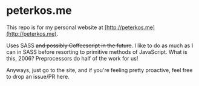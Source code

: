 


# peterkos.me

This repo is for my personal website at [http://peterkos.me](http://peterkos.me). 

Uses SASS ~~and possibly Coffeescript in the future~~. I like to do as much as I can in SASS before resorting to primitive methods of JavaScript. What is this, 2006? Preprocessors do half of the work for us!

Anyways, just go to the site, and if you're feeling pretty proactive, feel free to drop an issue/PR here. 
